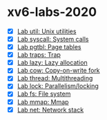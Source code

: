 # xv6-labs-2020
- [x] [Lab util: Unix utilities](https://github.com/Kelo007/xv6-labs-2020/tree/util)
- [x] [Lab syscall: System calls](https://github.com/Kelo007/xv6-labs-2020/tree/syscall)
- [x] [Lab pgtbl: Page tables](https://github.com/Kelo007/xv6-labs-2020/tree/pgtbl)
- [x] [Lab traps: Trap](https://github.com/Kelo007/xv6-labs-2020/tree/traps)
- [x] [Lab lazy: Lazy allocation](https://github.com/Kelo007/xv6-labs-2020/tree/lazy)
- [x] [Lab cow: Copy-on-write fork](https://github.com/Kelo007/xv6-labs-2020/tree/cow)
- [x] [Lab thread: Multithreading](https://github.com/Kelo007/xv6-labs-2020/tree/thread)
- [x] [Lab lock: Parallelism/locking](https://github.com/Kelo007/xv6-labs-2020/tree/lock)
- [x] [Lab fs: File system](https://github.com/Kelo007/xv6-labs-2020/tree/fs)
- [x] [Lab mmap: Mmap](https://github.com/Kelo007/xv6-labs-2020/tree/mmap)
- [x] [Lab net: Network stack](https://github.com/Kelo007/xv6-labs-2020/tree/net)
